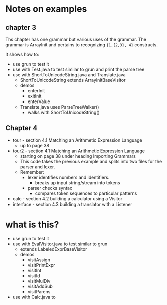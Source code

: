 # Notes on examples

## chapter 3

Ths chapter has one grammar but various uses of the grammar.  The grammar is ArrayInit
and pertains to recognizing `{1,{2,3}, 4}` constructs.

It shows how to:

* use grun to test it
* use with Test.java to test similar to grun and print the parse tree
* use with ShortToUnicodeString.java and Translate.java
    - ShortToUnicodeString extends ArrayInitBaseVisitor
    - demos
        - enterInit
        - exitInit
        - enterValue
    - Translate.java uses ParseTreeWalker()
        - walks with ShortToUnicodeString()


## Chapter 4

* tour - section 4.1 Matching an Arithmetic Expression Language
    - up to page 38
* tour2 - section 4.1 Matching an Arithmetic Expression Language
    - starting on page 38 under heading Importing Grammars
    - This code takes the previous example and splits into two files for the parser and lexer.
    - Remember:
        - lexer identifies numbers and identifiers. 
            - breaks up input string/stream into tokens
        - parser checks syntax
            - compares token sequences to particular patterns
* calc - section 4.2 building a calculator using a Visitor
* interface - section 4.3 building a translator with a Listener

# what is this?

* use grun to test it
* use with EvalVisitor.java to test similar to grun
    - extends LabeledExprBaseVisitor
    - demos
        - visitAssign
        - visitPrintExpr
        - visitInt
        - visitId
        - visitMulDiv
        - visitAddSub
        - visitParens
* use with Calc.java to 

